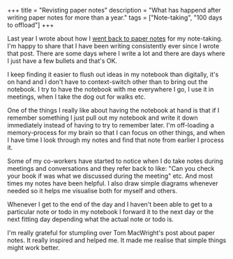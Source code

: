 +++
title = "Revisting paper notes"
description = "What has happend after writing paper notes for more than a year."
tags = ["Note-taking", "100 days to offload"]
+++

Last year I wrote about how I [went back to paper notes][prev_post] for my
note-taking. I'm happy to share that I have been writing consistently ever since
I wrote that post. There are some days where I write a lot and there are days
where I just have a few bullets and that's OK.

I keep finding it easier to flush out ideas in my notebook than digitally, it's
on hand and I don't have to context-switch other than to bring out the notebook.
I try to have the notebook with me everywhere I go, I use it in meetings, when I
take the dog out for walks etc.

One of the things I really like about having the notebook at hand is that if I
remember something I just pull out my notebook and write it down immediately
instead of having to try to remember later. I'm off-loading a memory-process for
my brain so that I can focus on other things, and when I have time I look
through my notes and find that note from earlier I process it.

Some of my co-workers have started to notice when I do take notes during
meetings and conversations and they refer back to like: "Can you check your book
if <that> was what we discussed during the meeting" etc. And most times my notes
have been helpful. I also draw simple diagrams whenever needed so it helps me
visualise both for myself and others.

Whenever I get to the end of the day and I haven't been able to get to a
particular note or todo in my notebook I forward it to the next day or the next
fitting day depending what the actual note or todo is.

I'm really grateful for stumpling over Tom MacWright's post about paper notes.
It really inspired and helped me. It made me realise that simple things might
work better.

[prev_post]: /blog/paper-notes
